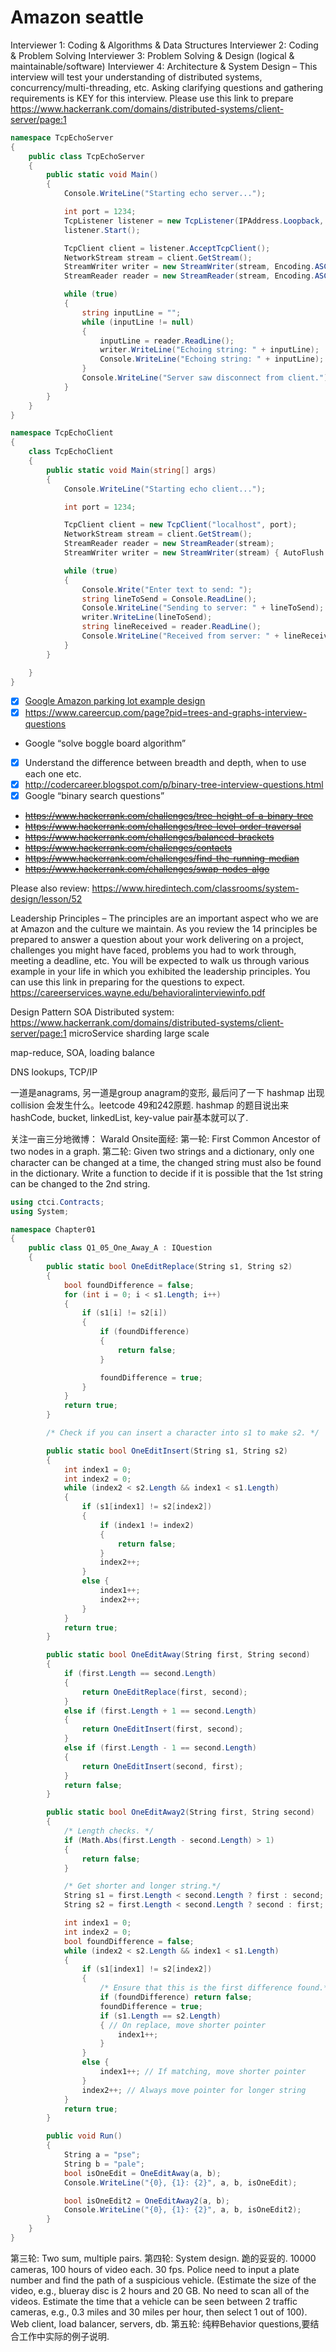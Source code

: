 # Amazon seattle

Interviewer 1: Coding & Algorithms & Data Structures
Interviewer 2: Coding & Problem Solving
Interviewer 3: Problem Solving & Design (logical & maintainable/software)
Interviewer 4: Architecture & System Design – This interview will test your understanding of distributed systems, concurrency/multi-threading, etc. Asking clarifying questions and gathering requirements is KEY for this interview. Please use this link to prepare
<https://www.hackerrank.com/domains/distributed-systems/client-server/page:1>

```csharp
namespace TcpEchoServer
{
    public class TcpEchoServer
    {
        public static void Main()
        {
            Console.WriteLine("Starting echo server...");

            int port = 1234;
            TcpListener listener = new TcpListener(IPAddress.Loopback, port);
            listener.Start();

            TcpClient client = listener.AcceptTcpClient();
            NetworkStream stream = client.GetStream();
            StreamWriter writer = new StreamWriter(stream, Encoding.ASCII) { AutoFlush = true };
            StreamReader reader = new StreamReader(stream, Encoding.ASCII);

            while (true)
            {
                string inputLine = "";
                while (inputLine != null)
                {
                    inputLine = reader.ReadLine();
                    writer.WriteLine("Echoing string: " + inputLine);
                    Console.WriteLine("Echoing string: " + inputLine);
                }
                Console.WriteLine("Server saw disconnect from client.");
            }
        }
    }
}

namespace TcpEchoClient
{
    class TcpEchoClient
    {
        public static void Main(string[] args)
        {
            Console.WriteLine("Starting echo client...");

            int port = 1234;

            TcpClient client = new TcpClient("localhost", port);
            NetworkStream stream = client.GetStream();
            StreamReader reader = new StreamReader(stream);
            StreamWriter writer = new StreamWriter(stream) { AutoFlush = true };

            while (true)
            {
                Console.Write("Enter text to send: ");
                string lineToSend = Console.ReadLine();
                Console.WriteLine("Sending to server: " + lineToSend);
                writer.WriteLine(lineToSend);
                string lineReceived = reader.ReadLine();
                Console.WriteLine("Received from server: " + lineReceived);
            }
        }

    }
}
```

* [x] [Google Amazon parking lot example design](https://github.com/wghglory/system-design-demo)
* [x] https://www.careercup.com/page?pid=trees-and-graphs-interview-questions
* Google “solve boggle board algorithm”
* [x] Understand the difference between breadth and depth, when to use each one etc.
* [x] http://codercareer.blogspot.com/p/binary-tree-interview-questions.html
* [x] Google “binary search questions”
* ~~https://www.hackerrank.com/challenges/tree-height-of-a-binary-tree~~
* ~~https://www.hackerrank.com/challenges/tree-level-order-traversal~~
* ~~https://www.hackerrank.com/challenges/balanced-brackets~~
* ~~https://www.hackerrank.com/challenges/contacts~~
* ~~https://www.hackerrank.com/challenges/find-the-running-median~~
* ~~https://www.hackerrank.com/challenges/swap-nodes-algo~~

Please also review:
<https://www.hiredintech.com/classrooms/system-design/lesson/52>

Leadership Principles – The principles are an important aspect who we are at Amazon and the culture we maintain. As you review the 14 principles be prepared to answer a question about your work delivering on a project, challenges you might have faced, problems you had to work through, meeting a deadline, etc. You will be expected to walk us through various example in your life in which you exhibited the leadership principles. You can use this link in preparing for the questions to expect. https://careerservices.wayne.edu/behavioralinterviewinfo.pdf

Design Pattern
SOA
Distributed system: https://www.hackerrank.com/domains/distributed-systems/client-server/page:1
microService
sharding
large scale

map-reduce, SOA, loading balance

DNS lookups, TCP/IP

一道是anagrams, 另一道是group anagram的变形, 最后问了一下 hashmap 出现 collision 会发生什么。leetcode 49和242原题. hashmap 的题目说出来 hashCode, bucket, linkedList, key-value pair基本就可以了.

关注一亩三分地微博：
Warald
 Onsite面经:
第一轮: First Common Ancestor of two nodes in a graph.
第二轮: Given two strings and a dictionary, only one character can be changed at a time, the changed string must also be found in the dictionary. Write a function to decide if it is possible that the 1st string can be changed to the 2nd string.

```csharp
using ctci.Contracts;
using System;

namespace Chapter01
{
    public class Q1_05_One_Away_A : IQuestion
    {
        public static bool OneEditReplace(String s1, String s2)
        {
            bool foundDifference = false;
            for (int i = 0; i < s1.Length; i++)
            {
                if (s1[i] != s2[i])
                {
                    if (foundDifference)
                    {
                        return false;
                    }

                    foundDifference = true;
                }
            }
            return true;
        }

        /* Check if you can insert a character into s1 to make s2. */

        public static bool OneEditInsert(String s1, String s2)
        {
            int index1 = 0;
            int index2 = 0;
            while (index2 < s2.Length && index1 < s1.Length)
            {
                if (s1[index1] != s2[index2])
                {
                    if (index1 != index2)
                    {
                        return false;
                    }
                    index2++;
                }
                else {
                    index1++;
                    index2++;
                }
            }
            return true;
        }

        public static bool OneEditAway(String first, String second)
        {
            if (first.Length == second.Length)
            {
                return OneEditReplace(first, second);
            }
            else if (first.Length + 1 == second.Length)
            {
                return OneEditInsert(first, second);
            }
            else if (first.Length - 1 == second.Length)
            {
                return OneEditInsert(second, first);
            }
            return false;
        }

        public static bool OneEditAway2(String first, String second)
        {
            /* Length checks. */
            if (Math.Abs(first.Length - second.Length) > 1)
            {
                return false;
            }

            /* Get shorter and longer string.*/
            String s1 = first.Length < second.Length ? first : second;
            String s2 = first.Length < second.Length ? second : first;

            int index1 = 0;
            int index2 = 0;
            bool foundDifference = false;
            while (index2 < s2.Length && index1 < s1.Length)
            {
                if (s1[index1] != s2[index2])
                {
                    /* Ensure that this is the first difference found.*/
                    if (foundDifference) return false;
                    foundDifference = true;
                    if (s1.Length == s2.Length)
                    { // On replace, move shorter pointer
                        index1++;
                    }
                }
                else {
                    index1++; // If matching, move shorter pointer
                }
                index2++; // Always move pointer for longer string
            }
            return true;
        }

        public void Run()
        {
            String a = "pse";
            String b = "pale";
            bool isOneEdit = OneEditAway(a, b);
            Console.WriteLine("{0}, {1}: {2}", a, b, isOneEdit);

            bool isOneEdit2 = OneEditAway2(a, b);
            Console.WriteLine("{0}, {1}: {2}", a, b, isOneEdit2);
        }
    }
}
```

第三轮: Two sum, multiple pairs.
第四轮: System design. 跪的妥妥的. 10000 cameras, 100 hours of video each. 30 fps. Police need to input a plate number and find the path of a suspicious vehicle. (Estimate the size of the video, e.g., blueray disc is 2 hours and 20 GB. No need to scan all of the videos. Estimate the time that a vehicle can be seen between 2 traffic cameras, e.g., 0.3 miles and 30 miles per hour, then select 1 out of 100). Web client, load balancer, servers, db.
第五轮: 纯粹Behavior questions,要结合工作中实际的例子说明.
